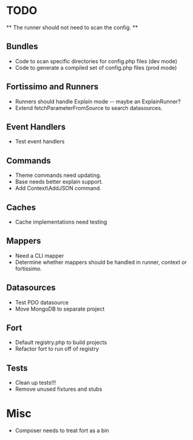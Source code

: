 # TODO

** The runner should not need to scan the config. **

## Bundles

- Code to scan specific directories for config.php files (dev mode)
- Code to generate a compiled set of config.php files (prod mode)

## Fortissimo and Runners
- Runners should handle Explain mode -- maybe an ExplainRunner?
- Extend fetchParameterFromSource to search datasources.

## Event Handlers

- Test event handlers

## Commands

- Theme commands need updating.
- Base needs better explain support.
- Add Context\AddJSON command.

## Caches

- Cache implementations need testing

## Mappers

- Need a CLI mapper
- Determine whether mappers should be handled in runner, context
  or fortissimo.

## Datasources

- Test PDO datasource
- Move MongoDB to separate project

## Fort

- Default registry.php to build projects
- Refactor fort to run off of registry

## Tests

- Clean up tests!!!
- Remove unused fixtures and stubs

# Misc

- Composer needs to treat fort as a bin
